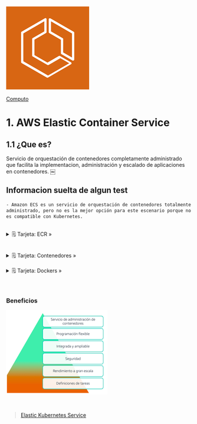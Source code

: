 ![Amazon Elastic Container Service](../../00_assets/Computo/ecs-logo.png)

[Computo](../../01-Computo/)

# 1. AWS Elastic Container Service

## 1.1 ¿Que es?

Servicio de orquestación de contenedores completamente administrado que facilita la implementacion, administración y escalado de aplicaciones en contenedores.
￼
## Informacion suelta de algun test

    - Amazon ECS es un servicio de orquestación de contenedores totalmente administrado, pero no es la mejor opción para este escenario porque no es compatible con Kubernetes.

<br>
<details>
    <summary>🗒 Tarjeta: ECR »</summary>

    | Info clave  |
    | ---- |
    | Despliegue de contenedores |

</details>
<br/>
<br>
<details>
    <summary>🗒 Tarjeta: Contenedores »</summary>

    | Definicion  |
    | ---- |
    | Un método de virtualización del SO - Una aplicación y sus dependencias, que se pueden ejecutar en procesos aislados de recursos. |
 </details>
<br>
    <details>
    <summary>🗒 Tarjeta: Dockers »</summary>

    | Definicion  |
    | ---- |
    | Es una plataforma de aplicaciones(SW) que se utiliza para crear, administrar y ejecutar contenedores (básicamente lo empaqueta) | 
    | Docker permite a los desarrolladores e ingenieros crear, probar, implementar y ejecutar contenedores |
</details>
<br/>

<br/>

### Beneficios

![Beneficios ECS](../../00_assets/Computo/Beneficios-ecs.png)

<br/>

> [Elastic Kubernetes Service](./EKS.md)

<br/>